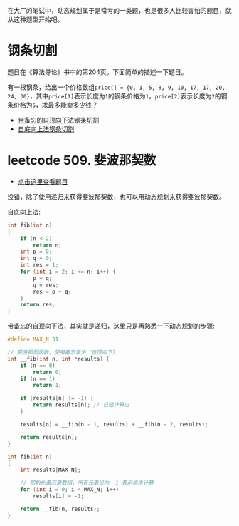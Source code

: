 在大厂的笔试中，动态规划属于是常考的一类题，也是很多人比较害怕的题目，就从这种题型开始吧。

# 钢条切割

题目在《算法导论》书中的第204页。下面简单的描述一下题目。

有一根钢条，给出一个价格数组`price[] = {0, 1, 5, 8, 9, 10, 17, 17, 20, 24, 30}`，其中`price[1]`表示长度为`1`的钢条价格为`1`，`price[2]`表示长度为`2`的钢条价格为`5`，求最多能卖多少钱？

- [带备忘的自顶向下法钢条切割](https://gitee.com/chenxiaosonggitee/blog/blob/master/courses/algorithm/src/dynamic-programming/cut-rod-resultsized.c)
- [自底向上法钢条切割](https://gitee.com/chenxiaosonggitee/blog/blob/master/courses/algorithm/src/dynamic-programming/cut-rod-bottom-up.c)

# leetcode 509. 斐波那契数

- [点击这里查看题目](https://leetcode.cn/problems/fibonacci-number/description/)

没错，除了使用递归来获得斐波那契数，也可以用动态规划来获得斐波那契数。

自底向上法:
```c
int fib(int n)
{
    if (n < 2)
        return n;
    int p = 0;
    int q = 0;
    int res = 1;
    for (int i = 2; i <= n; i++) {
        p = q;
        q = res;
        res = p + q;
    }
    return res;
}
```

带备忘的自顶向下法，其实就是递归，这里只是再熟悉一下动态规划的步骤:
```c
#define MAX_N 31

// 斐波那契函数，使用备忘录法（自顶向下）
int __fib(int n, int *results) {
    if (n == 0)
        return 0;
    if (n == 1)
        return 1;

    if (results[n] != -1) {
        return results[n]; // 已经计算过
    }

    results[n] = __fib(n - 1, results) + __fib(n - 2, results);

    return results[n];
}

int fib(int n)
{
    int results[MAX_N];

    // 初始化备忘录数组，所有元素设为 -1 表示尚未计算
    for (int i = 0; i < MAX_N; i++)
        results[i] = -1;

    return __fib(n, results);
}
```

